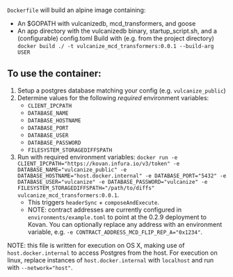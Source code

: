 `Dockerfile` will build an alpine image containing:
- An $GOPATH with vulcanizedb, mcd_transformers, and goose
- An app directory with the vulcanizedb binary, startup_script.sh, and a (configurable) config.toml
Build with (e.g. from the project directory) `docker build ./ -t vulcanize_mcd_transformers:0.0.1 --build-arg USER`


## To use the container:
1. Setup a postgres database matching your config (e.g. `vulcanize_public`)
1. Determine values for the following _required_ environment variables:
    - `CLIENT_IPCPATH`
    - `DATABASE_NAME`
    - `DATABASE_HOSTNAME`
    - `DATABASE_PORT`
    - `DATABASE_USER`
    - `DATABASE_PASSWORD`
    - `FILESYSTEM_STORAGEDIFFSPATH`
1. Run with required environment variables: `docker run -e CLIENT_IPCPATH="https://kovan.infura.io/v3/token" -e DATABASE_NAME="vulcanize_public" -e DATABASE_HOSTNAME="host.docker.internal" -e DATABASE_PORT="5432" -e DATABASE_USER="vulcanize" -e DATABASE_PASSWORD="vulcanize" -e FILESYSTEM_STORAGEDIFFSPATH="/path/to/diffs" vulcanize_mcd_transformers:0.0.1`.
    - This triggers `headerSync` + `composeAndExecute`.
    - NOTE: contract addresses are currently configured in `environments/example.toml` to point at the 0.2.9 deployment to Kovan.
       You can optionally replace any address with an environment variable, e.g. `-e CONTRACT_ADDRESS_MCD_FLIP_REP_A="0x1234"`.

NOTE: this file is written for execution on OS X, making use of `host.docker.internal` to access Postgres from the host.
For execution on linux, replace instances of `host.docker.internal` with `localhost` and run with `--network="host"`.

